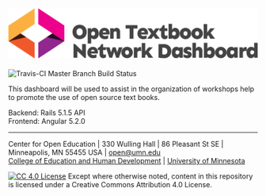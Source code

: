 ![Open Textbook Network Dashboard](Frontend/src/assets/banner.png)
------
![Travis-CI Master Branch Build Status](https://travis-ci.org/JeremyDwayne/OTN_Dashboard.svg?branch=master)

This dashboard will be used to assist in the organization of workshops help to promote the
use of open source text books.

Backend:  Rails 5.1.5 API  
Frontend: Angular 5.2.0  

------

Center for Open Education | 330 Wulling Hall | 86 Pleasant St SE | Minneapolis, MN 55455 USA | open@umn.edu  
[College of Education and Human Development](http://www.cehd.umn.edu/) | [University of Minnesota](http://www.umn.edu/)  

[![CC 4.0 License](https://i.creativecommons.org/l/by/4.0/88x31.png)](http://creativecommons.org/licenses/by/4.0/) Except where otherwise noted, content in this repository is licensed under a Creative Commons Attribution 4.0 License.
